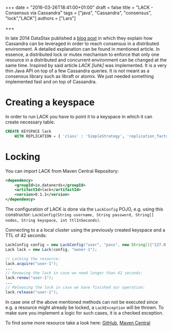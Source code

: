 +++
date = "2016-03-26T18:41:00+01:00"
draft = false
title = "LACK - Consensus via Cassandra"
tags = ["java", "Cassandra", "consensus", "lock","LACK"]
authors = ["Lars"]

+++

In late 2014 DataStax published a [blog post](http://www.datastax.com/dev/blog/consensus-on-cassandra) in which they explain how Cassandra can be leveraged in order to reach consensus in a distributed environment. A detailed explanation can be found in mentioned article. In essence, a distributed lock or mutex mechanism to enforce that only one resource in a distributed and concurrent environment can be changed at the same time. Inspired by said article _LACK [luhk]_ was implemented. It is a very thin Java API on top of a few Cassandra queries. It is not meant as a consensus library such as libraft or atomix. We just needed something implemented fast and on top of Cassandra.

# Creating a keyspace
In order to run LACK you have to point it to a keyspace in which it can create necessary table.
```sql
CREATE KEYSPACE lack
    WITH REPLICATION = { 'class' : 'SimpleStrategy', 'replication_factor' : 1 };
```
# Locking
You can import LACK from Maven Central Repository:
```xml
<dependency>
    <groupId>io.datanerds</groupId>
    <artifactId>lack</artifactId>
    <version>0.1.1</version>
</dependency>
```
The configuration of LACK is done via the `LackConfig` POJO, e.g. using this constructor: `LackConfig(String username, String password, String[] nodes, String keyspace, int ttlInSeconds)`.

Connecting to a a local cluster using the previously created keyspace and a TTL of 42 seconds:
```java
LackConfig config = new LackConfig("user", "pass", new String[]{"127.0.0.1"}, "lack", 42);
Lack lack = new Lack(config, "owner-1");

// Locking the resource:
lack.acquire("user-1");
...
// Renewing the lock in case we need longer than 42 seconds:
lack.renew("user-1");
...
// Releasing the lock in case we have finished our operation:
lack.release("user-1");
```

In case one of the above mentioned methods can not be executed since e.g. a resource might already be locked, a `LackException` will be thrown. To make sure you implement a logic for such cases, it is a checked exception.

To find some more resource take a look here: [GitHub](https://github.com/datanerds-io/lack/), [Maven Central](http://search.maven.org/#search%7Cga%7C1%7Cg%3A%22io.datanerds%22%20a%3A%22lack%22)

